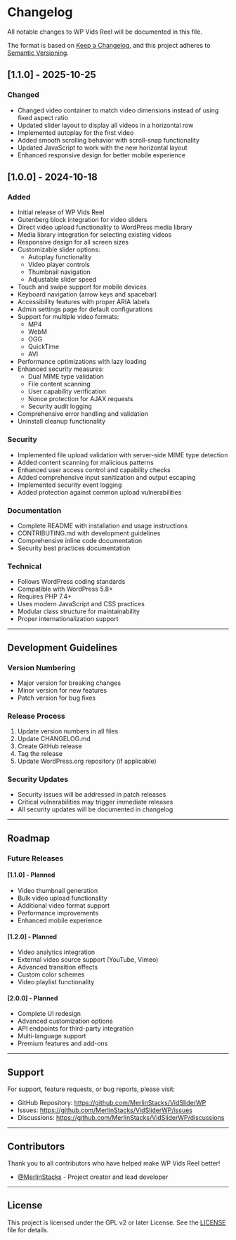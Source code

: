 # Changelog

All notable changes to WP Vids Reel will be documented in this file.

The format is based on [Keep a Changelog](https://keepachangelog.com/en/1.0.0/),
and this project adheres to [Semantic Versioning](https://semver.org/spec/v2.0.0.html).

## [1.1.0] - 2025-10-25

### Changed
- Changed video container to match video dimensions instead of using fixed aspect ratio
- Updated slider layout to display all videos in a horizontal row
- Implemented autoplay for the first video
- Added smooth scrolling behavior with scroll-snap functionality
- Updated JavaScript to work with the new horizontal layout
- Enhanced responsive design for better mobile experience

## [1.0.0] - 2024-10-18

### Added
- Initial release of WP Vids Reel
- Gutenberg block integration for video sliders
- Direct video upload functionality to WordPress media library
- Media library integration for selecting existing videos
- Responsive design for all screen sizes
- Customizable slider options:
  - Autoplay functionality
  - Video player controls
  - Thumbnail navigation
  - Adjustable slider speed
- Touch and swipe support for mobile devices
- Keyboard navigation (arrow keys and spacebar)
- Accessibility features with proper ARIA labels
- Admin settings page for default configurations
- Support for multiple video formats:
  - MP4
  - WebM
  - OGG
  - QuickTime
  - AVI
- Performance optimizations with lazy loading
- Enhanced security measures:
  - Dual MIME type validation
  - File content scanning
  - User capability verification
  - Nonce protection for AJAX requests
  - Security audit logging
- Comprehensive error handling and validation
- Uninstall cleanup functionality

### Security
- Implemented file upload validation with server-side MIME type detection
- Added content scanning for malicious patterns
- Enhanced user access control and capability checks
- Added comprehensive input sanitization and output escaping
- Implemented security event logging
- Added protection against common upload vulnerabilities

### Documentation
- Complete README with installation and usage instructions
- CONTRIBUTING.md with development guidelines
- Comprehensive inline code documentation
- Security best practices documentation

### Technical
- Follows WordPress coding standards
- Compatible with WordPress 5.8+
- Requires PHP 7.4+
- Uses modern JavaScript and CSS practices
- Modular class structure for maintainability
- Proper internationalization support

---

## Development Guidelines

### Version Numbering
- Major version for breaking changes
- Minor version for new features
- Patch version for bug fixes

### Release Process
1. Update version numbers in all files
2. Update CHANGELOG.md
3. Create GitHub release
4. Tag the release
5. Update WordPress.org repository (if applicable)

### Security Updates
- Security issues will be addressed in patch releases
- Critical vulnerabilities may trigger immediate releases
- All security updates will be documented in changelog

---

## Roadmap

### Future Releases

#### [1.1.0] - Planned
- Video thumbnail generation
- Bulk video upload functionality
- Additional video format support
- Performance improvements
- Enhanced mobile experience

#### [1.2.0] - Planned
- Video analytics integration
- External video source support (YouTube, Vimeo)
- Advanced transition effects
- Custom color schemes
- Video playlist functionality

#### [2.0.0] - Planned
- Complete UI redesign
- Advanced customization options
- API endpoints for third-party integration
- Multi-language support
- Premium features and add-ons

---

## Support

For support, feature requests, or bug reports, please visit:
- GitHub Repository: https://github.com/MerlinStacks/VidSliderWP
- Issues: https://github.com/MerlinStacks/VidSliderWP/issues
- Discussions: https://github.com/MerlinStacks/VidSliderWP/discussions

---

## Contributors

Thank you to all contributors who have helped make WP Vids Reel better!

- [@MerlinStacks](https://github.com/MerlinStacks) - Project creator and lead developer

---

## License

This project is licensed under the GPL v2 or later License. See the [LICENSE](LICENSE) file for details.